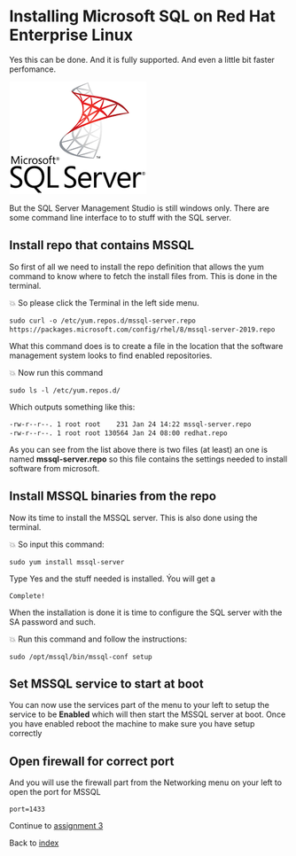 # Installing Microsoft SQL on Red Hat Enterprise Linux

Yes this can be done. And it is fully supported. And even a little bit faster perfomance.

![microsoft sql server](images/mssql.png)

But the SQL Server Management Studio is still windows only. There are some command line interface to to stuff with the SQL server.

## Install repo that contains MSSQL

So first of all we need to install the repo definition that allows the yum command to know where to fetch the install files from. This is done in the terminal.

:boom: So please click the Terminal in the left side menu.
```
sudo curl -o /etc/yum.repos.d/mssql-server.repo https://packages.microsoft.com/config/rhel/8/mssql-server-2019.repo
```

What this command does is to create a file in the location that the software management system looks to find enabled repositories.

:boom: Now run this command
```
sudo ls -l /etc/yum.repos.d/
```
Which outputs something like this:
```
-rw-r--r--. 1 root root    231 Jan 24 14:22 mssql-server.repo
-rw-r--r--. 1 root root 130564 Jan 24 08:00 redhat.repo
```
As you can see from the list above there is two files (at least) an one is named **mssql-server.repo** so this file contains the settings needed to install software from microsoft.


## Install MSSQL binaries from the repo

Now its time to install the MSSQL server. This is also done using the terminal.

:boom: So input this command:
```
sudo yum install mssql-server
```

Type Yes and the stuff needed is installed. Ýou will get a 
```
Complete!
```

When the installation is done it is time to configure the SQL server with the SA password and such.

:boom: Run this command and follow the instructions:
```
sudo /opt/mssql/bin/mssql-conf setup
```

## Set MSSQL service to start at boot

You can now use the services part of the menu to your left to setup the service to be **Enabled** which will then start the MSSQL server at boot. Once you have enabled reboot the machine to make sure you have setup correctly

## Open firewall for correct port

And you will use the firewall part from the Networking menu on your left to open the port for MSSQL
```
port=1433
```


Continue to [assignment 3](assign3.md)

Back to [index](thews.md)